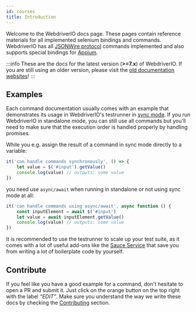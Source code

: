 ```yaml
---
id: courses
title: Introduction
---
```


Welcome to the WebdriverIO docs page. These pages contain reference materials for all implemented selenium bindings and commands. WebdriverIO has all [JSONWire protocol](https://github.com/SeleniumHQ/selenium/wiki/JsonWireProtocol) commands implemented and also supports special bindings for [Appium](http://appium.io).

:::info
These are the docs for the latest version (__>=7.x__) of WebdriverIO. If you are still using an older version, please visit the [old documentation websites](/versions)!
:::

## Examples

Each command documentation usually comes with an example that demonstrates its usage in WebdriverIO's testrunner in [sync mode](sync-vs-async#sync-mode). If you run WebdriverIO in standalone mode, you can still use all commands but you'll need to make sure that the execution order is handled properly by handling promises.

While you e.g. assign the result of a command in sync mode directly to a variable:

```js
it('can handle commands synchronously', () => {
    let value = $('#input').getValue()
    console.log(value) // outputs: some value
})
```

you need use `async/await` when running in standalone or not using sync mode at all:

```js
it('can handle commands using async/await', async function () {
    const inputElement = await $('#input')
    let value = await inputElement.getValue()
    console.log(value) // outputs: some value
})
```

It is recommended to use the testrunner to scale up your test suite, as it comes with a lot of useful add-ons like the [Sauce Service](_sauce-service.md) that save you from writing a lot of boilerplate code by yourself.

## Contribute

If you feel like you have a good example for a command, don't hesitate to open a PR and submit it. Just click on the orange button on the top right with the label _“EDIT”_. Make sure you understand the way we write these docs by checking the [Contributing](https://github.com/webdriverio/webdriverio/blob/main/CONTRIBUTING.md) section.
